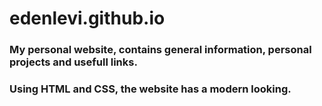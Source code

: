 # edenlevi.github.io
### My personal website, contains general information, personal projects and usefull links.
### Using HTML and CSS, the website has a modern looking.
